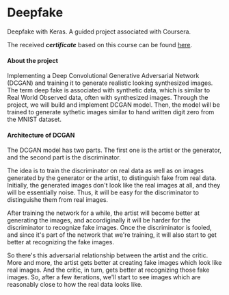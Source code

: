 # Deepfake
Deepfake with Keras. A guided project associated with Coursera.

The received ***certificate*** based on this course can be found [here](https://coursera.org/share/86dd8cea1735a77a8770c67cdce22473).

#### About the project
Implementing a Deep Convolutional Generative Adversarial Network (DCGAN) and training it to generate realistic looking synthesized images. 
The term deep fake is associated with synthetic data, which is similar to Real World Observed data, often with synthesized images.
Through the project, we will build and implement DCGAN model. Then, the model will be trained to generate sythetic images similar to hand written digit zero from the MNIST dataset.

#### Architecture of DCGAN
The DCGAN model has two parts. The first one is the artist or the generator, and the second part is the discriminator. 

The idea is to train the discriminator on real data as well as on images generated by the generator or the artist, to distinguish fake from real data. Initially, the generated images don't look like the real images at all, and they will be essentially noise. Thus, it will be easy for the discriminator to distinguishe them from real images.

After training the network for a while, the artist will become better at generating the images, and accordiginally it will be harder for the discriminator to recognize fake images. Once the discriminator is fooled, and since it's part of the network that we're training, it will also start to get better at recognizing the fake images.

So there's this adversarial relationship between the artist and the critic. More and more, the artist gets better at creating fake images which look like real images. And the critic, in turn, gets better at recognizing those fake images. So, after a few iterations, we'll start to see images which are reasonably close to how the real data looks like.
